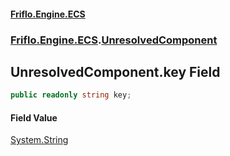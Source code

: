 #### [Friflo.Engine.ECS](index.md 'index')
### [Friflo.Engine.ECS](Friflo.Engine.ECS.md 'Friflo.Engine.ECS').[UnresolvedComponent](UnresolvedComponent.md 'Friflo.Engine.ECS.UnresolvedComponent')

## UnresolvedComponent.key Field

```csharp
public readonly string key;
```

#### Field Value
[System.String](https://docs.microsoft.com/en-us/dotnet/api/System.String 'System.String')